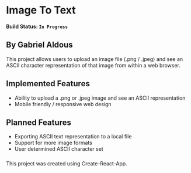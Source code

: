 # Image To Text #
**Build Status: `In Progress`**

## By Gabriel Aldous

This project allows users to upload an image file (.png / .jpeg) and see an ASCII character representation of that image from within a web browser.

## Implemented Features
 - Ability to upload a .png or .jpeg image and see an ASCII representation
 - Mobile friendly / responsive web design 

## Planned Features
 - Exporting ASCII text representation to a local file
 - Support for more image formats
 - User determined ASCII character set

###

This project was created using Create-React-App.